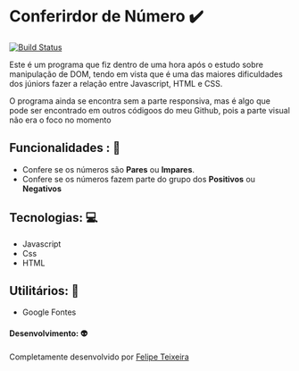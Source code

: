 # Conferirdor de Número :heavy_check_mark:

[![Build Status](https://travis-ci.org/joemccann/dillinger.svg?branch=master)](https://travis-ci.org/joemccann/dillinger)

Este é um programa que fiz dentro de uma hora após o estudo sobre manipulação de DOM, tendo em vista que é uma das maiores dificuldades dos júniors fazer a relação entre Javascript, HTML e CSS.

O programa ainda se encontra sem a parte responsiva, mas é algo que pode ser encontrado em outros códigoos do meu Github, pois a parte visual não era o foco no momento

## Funcionalidades : :dart:
- Confere se os números são **Pares** ou **Impares**.
- Confere se os números fazem parte do grupo dos **Positivos** ou **Negativos**

## Tecnologias: :computer:
- Javascript
- Css
- HTML

## Utilitários: :iphone:

- Google Fontes

#### Desenvolvimento: :alien:
Completamente desenvolvido por [Felipe Teixeira](https://www.instagram.com/lipecode/)


